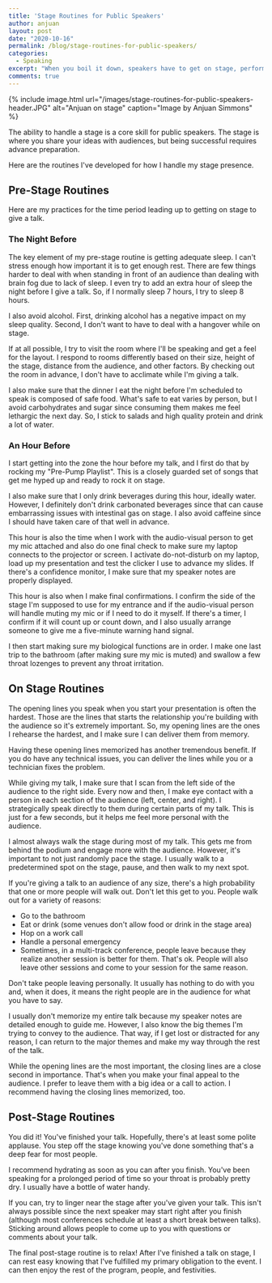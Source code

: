 ```yaml
---
title: 'Stage Routines for Public Speakers'
author: anjuan
layout: post
date: "2020-10-16"
permalink: /blog/stage-routines-for-public-speakers/
categories:
  - Speaking
excerpt: "When you boil it down, speakers have to get on stage, perform on stage, and then get off the stage. Here are my routines for handling all of these stages."
comments: true
---
```


{% include image.html url="/images/stage-routines-for-public-speakers-header.JPG" alt="Anjuan on stage" caption="Image by Anjuan Simmons" %}

The ability to handle a stage is a core skill for public speakers. The stage is where you share your ideas with audiences, but being successful requires advance preparation.

Here are the routines I've developed for how I handle my stage presence.

## **Pre-Stage Routines**

Here are my practices for the time period leading up to getting on stage to give a talk.

### **The Night Before**

The key element of my pre-stage routine is getting adequate sleep. I can't stress enough how important it is to get enough rest. There are few things harder to deal with when standing in front of an audience than dealing with brain fog due to lack of sleep. I even try to add an extra hour of sleep the night before I give a talk. So, if I normally sleep 7 hours, I try to sleep 8 hours.

I also avoid alcohol. First, drinking alcohol has a negative impact on my sleep quality. Second, I don't want to have to deal with a hangover while on stage. 

If at all possible, I try to visit the room where I'll be speaking and get a feel for the layout. I respond to rooms differently based on their size, height of the stage, distance from the audience, and other factors. By checking out the room in advance, I don't have to acclimate while I'm giving a talk.

I also make sure that the dinner I eat the night before I'm scheduled to speak is composed of safe food. What's safe to eat varies by person, but I avoid carbohydrates and sugar since consuming them makes me feel lethargic the next day. So, I stick to salads and high quality protein and drink a lot of water.

### **An Hour Before**

I start getting into the zone the hour before my talk, and I first do that by rocking my "Pre-Pump Playlist". This is a closely guarded set of songs that get me hyped up and ready to rock it on stage.

I also make sure that I only drink beverages during this hour, ideally water. However, I definitely don't drink carbonated beverages since that can cause embarrassing issues with intestinal gas on stage. I also avoid caffeine since I should have taken care of that well in advance.

This hour is also the time when I work with the audio-visual person to get my mic attached and also do one final check to make sure my laptop connects to the projector or screen. I activate do-not-disturb on my laptop, load up my presentation and test the clicker I use to advance my slides. If there's a confidence monitor, I make sure that my speaker notes are properly displayed.

This hour is also when I make final confirmations. I confirm the side of the stage I'm supposed to use for my entrance and if the audio-visual person will handle muting my mic or if I need to do it myself. If there's a timer, I confirm if it will count up or count down, and I also usually arrange someone to give me a five-minute warning hand signal.

I then start making sure my biological functions are in order. I make one last trip to the bathroom (after making sure my mic is muted) and swallow a few throat lozenges to prevent any throat irritation.

## **On Stage Routines**

The opening lines you speak when you start your presentation is often the hardest. Those are the lines that starts the relationship you're building with the audience so it's extremely important. So, my opening lines are the ones I rehearse the hardest, and I make sure I can deliver them from memory.

Having these opening lines memorized has another tremendous benefit. If you do have any technical issues, you can deliver the lines while you or a technician fixes the problem.

While giving my talk, I make sure that I scan from the left side of the audience to the right side. Every now and then, I make eye contact with a person in each section of the audience (left, center, and right). I strategically speak directly to them during certain parts of my talk. This is just for a few seconds, but it helps me feel more personal with the audience.

I almost always walk the stage during most of my talk. This gets me from behind the podium and engage more with the audience. However, it's important to not just randomly pace the stage. I usually walk to a predetermined spot on the stage, pause, and then walk to my next spot.

If you're giving a talk to an audience of any size, there's a high probability that one or more people will walk out. Don't let this get to you. People walk out for a variety of reasons:

* Go to the bathroom
* Eat or drink (some venues don't allow food or drink in the stage area)
* Hop on a work call
* Handle a personal emergency
* Sometimes, in a multi-track conference, people leave because they realize another session is better for them. That's ok. People will also leave other sessions and come to your session for the same reason.

Don't take people leaving personally. It usually has nothing to do with you and, when it does, it means the right people are in the audience for what you have to say.

I usually don't memorize my entire talk because my speaker notes are detailed enough to guide me. However, I also know the big themes I'm trying to convey to the audience. That way, if I get lost or distracted for any reason, I can return to the major themes and make my way through the rest of the talk.

While the opening lines are the most important, the closing lines are a close second in importance. That's when you make your final appeal to the audience. I prefer to leave them with a big idea or a call to action. I recommend having the closing lines memorized, too.

## **Post-Stage Routines**

You did it! You've finished your talk. Hopefully, there's at least some polite applause. You step off the stage knowing you've done something that's a deep fear for most people.

I recommend hydrating as soon as you can after you finish. You've been speaking for a prolonged period of time so your throat is probably pretty dry. I usually have a bottle of water handy.

If you can, try to linger near the stage after you've given your talk. This isn't always possible since the next speaker may start right after you finish (although most conferences schedule at least a short break between talks). Sticking around allows people to come up to you with questions or comments about your talk.

The final post-stage routine is to relax! After I've finished a talk on stage, I can rest easy knowing that I've fulfilled my primary obligation to the event. I can then enjoy the rest of the program, people, and festivities.
